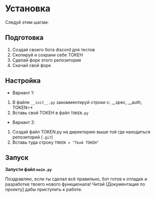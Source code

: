 # Установка
Следуй этим шагам:
## Подготовка  
1. Создай своего бота discord для тестов 
2. Скопируй и сохрани себе ТОКЕН
3. Сделай форк этого репозитория
4. Скачай свой форк 
## Настройка 
- Вариант 1:
1. В файле `__init__.py` закомментируй строки с: __spec, __auth, TOKEN=*
2. Вставь свой ТОКЕН в файл `TOKEN.py`
- Вариант 2: 
1. Создай файл TOKEN.py на директорию выше той где находиться репозиторий (`.git`)
2. Вставь туда строку `TOKEN = "Твой ТОКЕН"`
## Запуск
**Запусти файл `main.py`**

Поздравляю, если ты сделал всё правильно, бот готов к отладке и разработке твоего нового функционала! Читай [Документация по проекту] дабы приступить к работе.